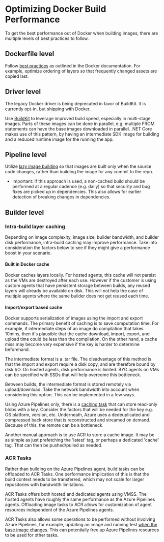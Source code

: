 # Optimizing Docker Build Performance

To get the best performance out of Docker when building images, there are multiple levels of best practices to follow.

## Dockerfile level

Follow [best practices](https://docs.docker.com/develop/develop-images/dockerfile_best-practices/) as outlined in the Docker documentation. For example, optimize ordering of layers so that frequently changed assets are copied last.

## Driver level

The legacy Docker driver is being deprecated in favor of BuildKit. It is currently opt-in, but shipping with Docker.

Use [BuildKit](https://docs.docker.com/develop/develop-images/build_enhancements/) to leverage improved build speed, especially in multi-stage images. Parts of these images can be done in parallel, e.g. multiple FROM statements can have the base images downloaded in parallel. .NET Core makes use of this pattern, by having an intermediate SDK image for building and a reduced runtime image for the running the app.

## Pipeline level

Utilize [lazy image building](/.pipelines/build-container-template.yaml) so that images are built only when the source code changes, rather than building the image for any commit to the repo.

- Important: If this approach is used, a non-cached build should be performed at a regular cadence (e.g. daily) so that security and bug fixes are picked up in dependencies. This also allows for earlier detection of breaking changes in dependencies.

## Builder level

### Intra-build layer caching

Depending on image complexity, image size, builder bandwidth, and builder disk performance, intra-build caching may improve performance. Take into consideration the factors below to see if they might give a performance boost in your scenario.

#### Built in Docker cache

Docker caches layers locally. For hosted agents, this cache will not persist as the VMs are destroyed after each use. However if the customer is using custom agents that have persistent storage between builds, any reused layers will already be available on disk. This will not help the case of multiple agents where the same builder does not get reused each time.

#### Import/export based cache

Docker supports serialization of images using the import and export commands.  The primary benefit of caching is to save computation time. For example, if intermediate steps of an image do compilation that takes 10mins, then it's plausible that the cache download, import, export, and upload time could be less than the compilation. On the other hand, a cache miss may become very expensive if the key is harder to determine beforehand.

The intermediate format is a .tar file. The disadvantage of this method is that the import and export require a disk copy, and are therefore bound by disk I/O. On hosted agents, disk performance is limited. BYO agents on VMs can be specified with SSDs that will help overcome this bottleneck.

Between builds, the intermediate format is stored remotely via upload/download. Take the network bandwidth into account when considering this option. This can be implemented in a few ways.

Using Azure Pipelines only, there is a [caching task](https://docs.microsoft.com/en-us/azure/devops/pipelines/release/caching?view=azure-devops#docker-images) that can store read-only blobs with a key. Consider the factors that will be needed for the key e.g. OS platform, version, etc. Underneath, Azure uses a dedeuplicated and compressed back store that is reconstructed and streamed on demand. Because of this, the remote can be a bottleneck.

Another manual approach is to use ACR to store a cache image. It may be as simple as just prefetching the 'latest' tag, or perhaps a dedicated 'cache' tag. That can then be pushed/pulled as needed.

### ACR Tasks

Rather than building on the Azure Pipelines agent, build tasks can be offloaded to ACR Tasks. One performance implication of this is that the build context needs to be transferred, which may not scale for larger repositories with bandwidth limitations.

ACR Tasks offers both hosted and dedicated agents using VMSS. The hosted agents have roughly the same performance as the Azure Pipelines agents. Offloading image tasks to ACR allows for customization of agent resources independent of the Azure Pipelines agents.

ACR Tasks also allows some operations to be performed without involving Azure Pipelines, for example, updating an image and running test [when the base image changes](https://docs.microsoft.com/en-us/azure/container-registry/container-registry-tutorial-base-image-update). This can potentially free up Azure Pipelines resources to be used for other tasks.
